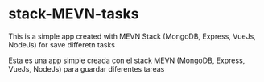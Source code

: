 # stack-MEVN-tasks

This is a simple app created with MEVN Stack (MongoDB, Express, VueJs, NodeJs) for save differetn tasks

Esta es una app simple creada con el stack MEVN (MongoDB, Express, VueJs, NodeJs) para guardar diferentes tareas
